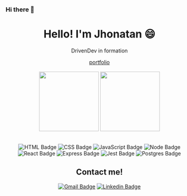 ### Hi there 👋

<!--
**Ribeiro1300/Ribeiro1300** is a ✨ _special_ ✨ repository because its `README.md` (this file) appears on your GitHub profile.

Here are some ideas to get you started:

- 🔭 I’m currently working on ...
- 🌱 I’m currently learning ...
- 👯 I’m looking to collaborate on ...
- 🤔 I’m looking for help with ...
- 💬 Ask me about ...
- 📫 How to reach me: ...
- 😄 Pronouns: ...
- ⚡ Fun fact: ...
-->
<h1 align="center">Hello! I'm Jhonatan 😄</h1>

<div align="center">
  
  
  <p>DrivenDev in formation</p>
  <a href="https://ribeiro1300.github.io/perfil/">portfolio</a>

</div>

<br>

<div align="center">

  <img height="160em" src="https://github-readme-stats.vercel.app/api?username=Ribeiro1300&show_icons=true&theme=tokyonight&include_all_commits=true&count_private=true"/>
  <img height="160Em" src="https://github-readme-stats.vercel.app/api/top-langs/?username=Ribeiro1300&layout=compact&langs_count=16&theme=tokyonight"/>

</div>

<br>

<div align="center">
  
  ![HTML Badge](https://img.shields.io/badge/HTML5-E34F26?style=for-the-badge&logo=html5&logoColor=white)
  ![CSS Badge](https://img.shields.io/badge/CSS3-1572B6?style=for-the-badge&logo=css3&logoColor=white)
  ![JavaScript Badge](https://img.shields.io/badge/JavaScript-323330?style=for-the-badge&logo=javascript&logoColor=F7DF1E)
  ![Node Badge](https://img.shields.io/badge/Node.js-339933?style=for-the-badge&logo=nodedotjs&logoColor=white)
  ![React Badge](https://img.shields.io/badge/React-20232A?style=for-the-badge&logo=react&logoColor=61DAFB)
  ![Express Badge](https://img.shields.io/badge/Express.js-000000?style=for-the-badge&logo=express&logoColor=white)
  ![Jest Badge](https://img.shields.io/badge/Jest-C21325?style=for-the-badge&logo=jest&logoColor=white)
  ![Postgres Badge](https://img.shields.io/badge/PostgreSQL-316192?style=for-the-badge&logo=postgresql&logoColor=white)

  ## Contact me!
  
  [![Gmail Badge](https://img.shields.io/badge/Gmail-D14836?style=for-the-badge&logo=gmail&logoColor=white)](mailto:jhonatan_dribeiro@hotmail.com)
  [![Linkedin Badge](https://img.shields.io/badge/LinkedIn-0077B5?style=for-the-badge&logo=linkedin&logoColor=white)](https://www.linkedin.com/in/jhonatan-dribeiro)

</div>
